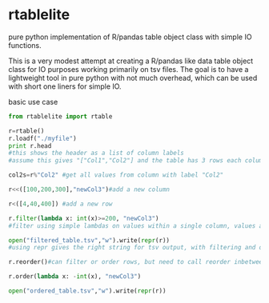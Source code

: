 # rtablelite
pure python implementation of R/pandas table object class with simple IO functions. 

This is a very modest attempt at creating a R/pandas like data table object class for IO purposes working primarily on tsv files. The goal is to have a lightweight tool in pure python with not much overhead, which can be used with short one liners for simple IO.

basic use case
```python
from rtablelite import rtable

r=rtable()
r.loadf("./myfile")
print r.head 
#this shows the header as a list of column labels
#assume this gives "["Col1","Col2"] and the table has 3 rows each column

col2s=r%"Col2" #get all values from column with label "Col2"

r<<([100,200,300],"newCol3")#add a new column

r<([4,40,400]) #add a new row

r.filter(lambda x: int(x)>=200, "newCol3")
#filter using simple lambdas on values within a single column, values are by default strings

open("filtered_table.tsv","w").write(repr(r))
#using repr gives the right string for tsv output, with filtering and ordering intact

r.reorder()#can filter or order rows, but need to call reorder inbetween

r.order(lambda x: -int(x), "newCol3")

open("ordered_table.tsv","w").write(repr(r))
```

